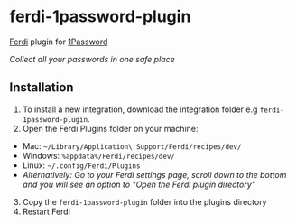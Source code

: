 # ferdi-1password-plugin
[Ferdi](https://getferdi.com/) plugin for [1Password](https://1password.com/)

_Collect all your passwords in one safe place_


## Installation
1. To install a new integration, download the integration folder e.g `ferdi-1password-plugin`.
2. Open the Ferdi Plugins folder on your machine:
  * Mac: `~/Library/Application\ Support/Ferdi/recipes/dev/`
  * Windows: `%appdata%/Ferdi/recipes/dev/`
  * Linux: `~/.config/Ferdi/Plugins`
  * _Alternatively: Go to your Ferdi settings page, scroll down to the bottom and you will see an option to "Open the Ferdi plugin directory"_
3. Copy the `ferdi-1password-plugin` folder into the plugins directory
4. Restart Ferdi
